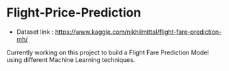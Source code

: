 # Flight-Price-Prediction
- Dataset link : https://www.kaggle.com/nikhilmittal/flight-fare-prediction-mh/
<p>Currently working on this project to build a Flight Fare Prediction Model using different Machine Learning techniques.</p>
